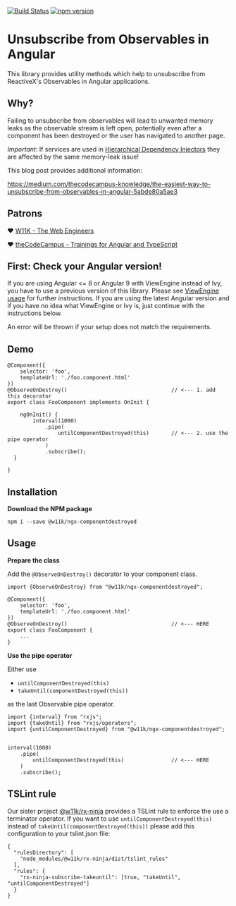 
[![Build Status](https://travis-ci.org/w11k/ngx-componentdestroyed.svg?branch=master)](https://travis-ci.org/w11k/ngx-componentdestroyed)
[![npm version](https://badge.fury.io/js/%40w11k%2Fngx-componentdestroyed.svg)](https://badge.fury.io/js/%40w11k%2Fngx-componentdestroyed)

# Unsubscribe from Observables in Angular

This library provides utility methods which help to unsubscribe from ReactiveX's Observables in Angular applications.

## Why?

Failing to unsubscribe from observables will lead to unwanted memory leaks as the observable stream is left open, potentially even after a component has been destroyed or the user has navigated to another page.

*Important*: If services are used in [Hierarchical Dependency Injectors](https://angular.io/guide/hierarchical-dependency-injection#hierarchical-dependency-injectors) they are affected by the same memory-leak issue!

This blog post provides additional information:

https://medium.com/thecodecampus-knowledge/the-easiest-way-to-unsubscribe-from-observables-in-angular-5abde80a5ae3

## Patrons

❤️ [W11K - The Web Engineers](https://www.w11k.de/)

❤️ [theCodeCampus - Trainings for Angular and TypeScript](https://www.thecodecampus.de/)

## First: Check your Angular version!

If you are using Angular <= 8 or Angular 9 with ViewEngine instead of Ivy, you have to use a previous version of this library. Please see [ViewEngine usage](https://github.com/w11k/ngx-componentdestroyed/blob/master/docs/viewengine.md) for further instructions. If you are using the latest Angular version and if you have no idea what ViewEngine or Ivy is, just continue with the instructions below.

An error will be thrown if your setup does not match the requirements. 

## Demo

```
@Component({
    selector: 'foo',
    templateUrl: './foo.component.html'
})
@ObserveOnDestroy()                                 // <--- 1. add this decorator
export class FooComponent implements OnInit {

    ngOnInit() {
        interval(1000)
            .pipe(
                untilComponentDestroyed(this)       // <--- 2. use the pipe operator
            )
            .subscribe();
  }

}
```

## Installation

**Download the NPM package**

```
npm i --save @w11k/ngx-componentdestroyed
```
## Usage

**Prepare the class**

Add the `@ObserveOnDestroy()` decorator to your component class.

```
import {ObserveOnDestroy} from "@w11k/ngx-componentdestroyed";

@Component({
    selector: 'foo',
    templateUrl: './foo.component.html'
})
@ObserveOnDestroy()                                 // <--- HERE
export class FooComponent {
    ...
}
```

**Use the pipe operator**

Either use

- `untilComponentDestroyed(this)`
- `takeUntil(componentDestroyed(this))`
 
as the last Observable pipe operator.

```
import {interval} from "rxjs";
import {takeUntil} from "rxjs/operators";
import {untilComponentDestroyed} from "@w11k/ngx-componentdestroyed";


interval(1000)
    .pipe(
        untilComponentDestroyed(this)               // <--- HERE
    )
    .subscribe();
```

## TSLint rule

Our sister project [@w11k/rx-ninja](https://github.com/w11k/rx-ninja) provides a TSLint rule to enforce the use a terminator operator. If you want to use `untilComponentDestroyed(this)` instead of `takeUntil(componentDestroyed(this))` please add this configuration to your tslint.json file:

```
{
  "rulesDirectory": [
    "node_modules/@w11k/rx-ninja/dist/tslint_rules"
  ],
  "rules": {
    "rx-ninja-subscribe-takeuntil": [true, "takeUntil", "untilComponentDestroyed"]
  }
}
```
